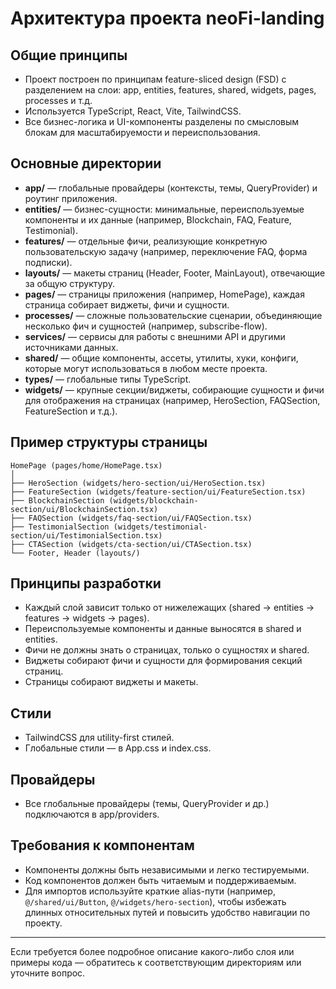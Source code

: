 # Архитектура проекта neoFi-landing

## Общие принципы
- Проект построен по принципам feature-sliced design (FSD) с разделением на слои: app, entities, features, shared, widgets, pages, processes и т.д.
- Используется TypeScript, React, Vite, TailwindCSS.
- Все бизнес-логика и UI-компоненты разделены по смысловым блокам для масштабируемости и переиспользования.

## Основные директории

- **app/** — глобальные провайдеры (контексты, темы, QueryProvider) и роутинг приложения.
- **entities/** — бизнес-сущности: минимальные, переиспользуемые компоненты и их данные (например, Blockchain, FAQ, Feature, Testimonial).
- **features/** — отдельные фичи, реализующие конкретную пользовательскую задачу (например, переключение FAQ, форма подписки).
- **layouts/** — макеты страниц (Header, Footer, MainLayout), отвечающие за общую структуру.
- **pages/** — страницы приложения (например, HomePage), каждая страница собирает виджеты, фичи и сущности.
- **processes/** — сложные пользовательские сценарии, объединяющие несколько фич и сущностей (например, subscribe-flow).
- **services/** — сервисы для работы с внешними API и другими источниками данных.
- **shared/** — общие компоненты, ассеты, утилиты, хуки, конфиги, которые могут использоваться в любом месте проекта.
- **types/** — глобальные типы TypeScript.
- **widgets/** — крупные секции/виджеты, собирающие сущности и фичи для отображения на страницах (например, HeroSection, FAQSection, FeatureSection и т.д.).

## Пример структуры страницы

```
HomePage (pages/home/HomePage.tsx)
│
├── HeroSection (widgets/hero-section/ui/HeroSection.tsx)
├── FeatureSection (widgets/feature-section/ui/FeatureSection.tsx)
├── BlockchainSection (widgets/blockchain-section/ui/BlockchainSection.tsx)
├── FAQSection (widgets/faq-section/ui/FAQSection.tsx)
├── TestimonialSection (widgets/testimonial-section/ui/TestimonialSection.tsx)
├── CTASection (widgets/cta-section/ui/CTASection.tsx)
└── Footer, Header (layouts/)
```

## Принципы разработки
- Каждый слой зависит только от нижележащих (shared → entities → features → widgets → pages).
- Переиспользуемые компоненты и данные выносятся в shared и entities.
- Фичи не должны знать о страницах, только о сущностях и shared.
- Виджеты собирают фичи и сущности для формирования секций страниц.
- Страницы собирают виджеты и макеты.

## Стили
- TailwindCSS для utility-first стилей.
- Глобальные стили — в App.css и index.css.

## Провайдеры
- Все глобальные провайдеры (темы, QueryProvider и др.) подключаются в app/providers.

## Требования к компонентам
- Компоненты должны быть независимыми и легко тестируемыми.
- Код компонентов должен быть читаемым и поддерживаемым.
- Для импортов используйте краткие alias-пути (например, `@/shared/ui/Button`, `@/widgets/hero-section`), чтобы избежать длинных относительных путей и повысить удобство навигации по проекту.

---

Если требуется более подробное описание какого-либо слоя или примеры кода — обратитесь к соответствующим директориям или уточните вопрос. 